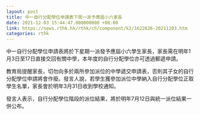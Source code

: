 ```yaml
---
layout: post
title: 中一自行分配學位申請表下周一派予應屆小六家長
date: 2021-12-03 15:44:47.000000000 +08:00
link: https://news.rthk.hk/rthk/ch/component/k2/1622626-20211203.htm
categories: rthk
---
```


中一自行分配學位申請表將於下星期一派發予應屆小六學生家長，家長需在明年1月3日至17日直接交回有關中學，本年度的自行分配學位亦可透過郵遞申請。

教育局提醒家長，切勿向多於兩所參加派位的中學遞交申請表，否則其子女的自行分配學位申請將會作廢。發言人說，若學生獲參加派位中學納入自行分配學位正取學生名單，家長會於明年3月31日收到學校通知。

發言人表示，自行分配學位階段的派位結果，將於明年7月12日與統一派位結果一併公布。
